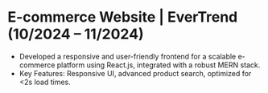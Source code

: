 # E-commerce Website | EverTrend (10/2024 – 11/2024)
- Developed a responsive and user-friendly frontend for a scalable e-commerce platform using React.js, integrated with a robust MERN stack.
- Key Features: Responsive UI, advanced product search, optimized for <2s load times.
